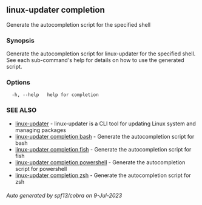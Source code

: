 ## linux-updater completion

Generate the autocompletion script for the specified shell

### Synopsis

Generate the autocompletion script for linux-updater for the specified shell.
See each sub-command's help for details on how to use the generated script.


### Options

```
  -h, --help   help for completion
```

### SEE ALSO

* [linux-updater](linux-updater.md)	 - linux-updater is a CLI tool for updating Linux system and managing packages
* [linux-updater completion bash](linux-updater_completion_bash.md)	 - Generate the autocompletion script for bash
* [linux-updater completion fish](linux-updater_completion_fish.md)	 - Generate the autocompletion script for fish
* [linux-updater completion powershell](linux-updater_completion_powershell.md)	 - Generate the autocompletion script for powershell
* [linux-updater completion zsh](linux-updater_completion_zsh.md)	 - Generate the autocompletion script for zsh

###### Auto generated by spf13/cobra on 9-Jul-2023
